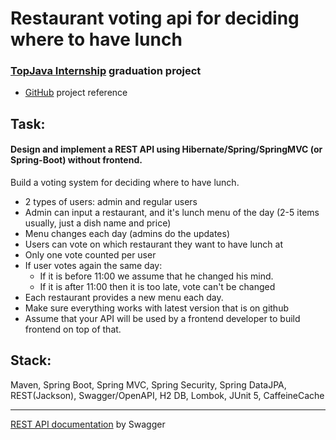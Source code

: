 # Restaurant voting api for deciding where to have lunch

### [TopJava Internship](https://javaops.ru/view/topjava) graduation project
- <a href="https://github.com/glanbor/RestVoting.git">GitHub</a> project reference

## Task:

#### Design and implement a REST API using Hibernate/Spring/SpringMVC (or Spring-Boot) without frontend.
Build a voting system for deciding where to have lunch.

- 2 types of users: admin and regular users
- Admin can input a restaurant, and it's lunch menu of the day (2-5 items usually, just a dish name and price)
- Menu changes each day (admins do the updates)
- Users can vote on which restaurant they want to have lunch at
- Only one vote counted per user
- If user votes again the same day:
  - If it is before 11:00 we assume that he changed his mind.
  - If it is after 11:00 then it is too late, vote can't be changed
- Each restaurant provides a new menu each day.
- Make sure everything works with latest version that is on github
- Assume that your API will be used by a frontend developer to build frontend on top of that.

## Stack:
Maven, Spring Boot, Spring MVC, Spring Security, Spring DataJPA, REST(Jackson), Swagger/OpenAPI, H2 DB, Lombok, JUnit 5, CaffeineCache
_____

[REST API documentation](http://localhost:8080/swagger-ui.html) by Swagger